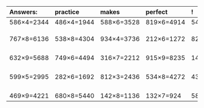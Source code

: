 | Answers: | practice | makes | perfect | ! |
| :--- | :--- | :--- | :--- | :--- |
| 586×4=2344 | 486×4=1944 | 588×6=3528 | 819×6=4914 | 548×8=4384 | 
|   |   |   |   |   | 
|   |   |   |   |   | 
|   |   |   |   |   | 
| 767×8=6136 | 538×8=4304 | 934×4=3736 | 212×6=1272 | 821×5=4105 | 
|   |   |   |   |   | 
|   |   |   |   |   | 
|   |   |   |   |   | 
|   |   |   |   |   | 
| 632×9=5688 | 749×6=4494 | 316×7=2212 | 915×9=8235 | 149×7=1043 | 
|   |   |   |   |   | 
|   |   |   |   |   | 
|   |   |   |   |   | 
|   |   |   |   |   | 
| 599×5=2995 | 282×6=1692 | 812×3=2436 | 534×8=4272 | 431×6=2586 | 
|   |   |   |   |   | 
|   |   |   |   |   | 
|   |   |   |   |   | 
|   |   |   |   |   | 
| 469×9=4221 | 680×8=5440 | 142×8=1136 | 132×7=924 | 587×2=1174 | 
